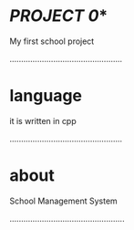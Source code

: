 
# ***PROJECT 0****

My first school project

.................................................
# language
it is written in cpp

.................................................
# about 

School Management System

..................................................